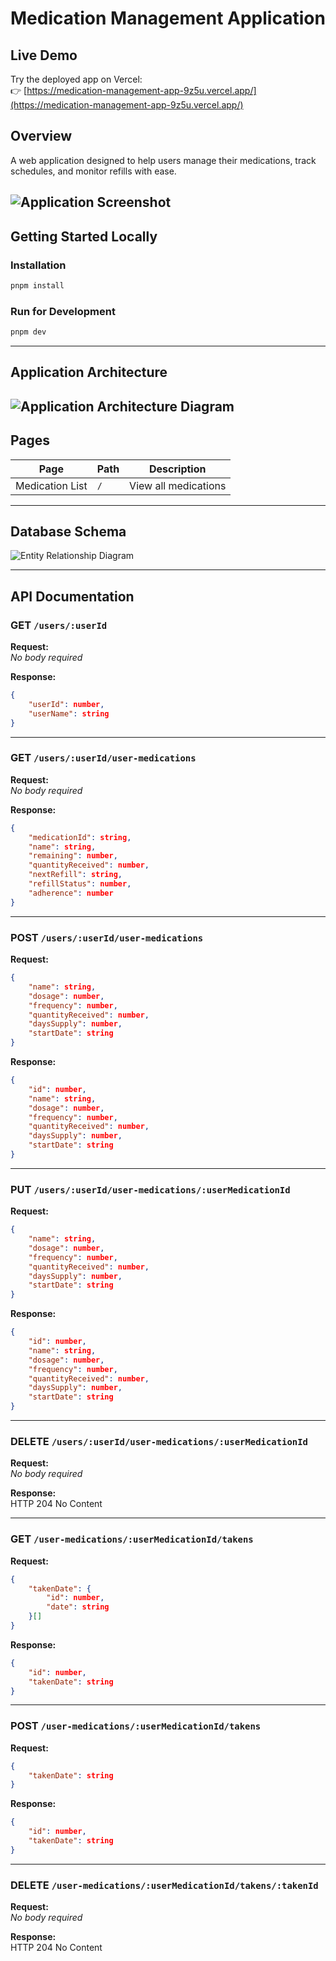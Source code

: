 # Medication Management Application

## Live Demo
Try the deployed app on Vercel:  
👉 [https://medication-management-app-9z5u.vercel.app/](https://medication-management-app-9z5u.vercel.app/)

## Overview

A web application designed to help users manage their medications, track schedules, and monitor refills with ease.

![Application Screenshot](./docs/screen.png)
---

## Getting Started Locally

### Installation

```bash
pnpm install
```

### Run for Development

```bash
pnpm dev
```

---

## Application Architecture

![Application Architecture Diagram](./docs/app.png)
---

## Pages

| Page              | Path                            | Description                |
|-------------------|---------------------------------|----------------------------|
| Medication List   | `/`                             | View all medications       |

---

## Database Schema

![Entity Relationship Diagram](./docs/erd.png)

---

## API Documentation

### GET `/users/:userId`

**Request:**  
_No body required_

**Response:**
```json
{
    "userId": number,
    "userName": string
}
```

---

### GET `/users/:userId/user-medications`

**Request:**  
_No body required_

**Response:**
```json
{
    "medicationId": string,
    "name": string,
    "remaining": number,
    "quantityReceived": number,
    "nextRefill": string,
    "refillStatus": number,
    "adherence": number
}
```

---

### POST `/users/:userId/user-medications`

**Request:**
```json
{
    "name": string,
    "dosage": number,
    "frequency": number,
    "quantityReceived": number,
    "daysSupply": number,
    "startDate": string
}
```

**Response:**
```json
{
    "id": number,
    "name": string,
    "dosage": number,
    "frequency": number,
    "quantityReceived": number,
    "daysSupply": number,
    "startDate": string
}
```

---

### PUT `/users/:userId/user-medications/:userMedicationId`

**Request:**
```json
{
    "name": string,
    "dosage": number,
    "frequency": number,
    "quantityReceived": number,
    "daysSupply": number,
    "startDate": string
}
```

**Response:**
```json
{
    "id": number,
    "name": string,
    "dosage": number,
    "frequency": number,
    "quantityReceived": number,
    "daysSupply": number,
    "startDate": string
}
```

---

### DELETE `/users/:userId/user-medications/:userMedicationId`

**Request:**  
_No body required_

**Response:**  
HTTP 204 No Content

---

### GET `/user-medications/:userMedicationId/takens`

**Request:**
```json
{
    "takenDate": {
        "id": number,
        "date": string
    }[]
}
```

**Response:**
```json
{
    "id": number,
    "takenDate": string
}
```

---

### POST `/user-medications/:userMedicationId/takens`

**Request:**
```json
{
    "takenDate": string
}
```

**Response:**
```json
{
    "id": number,
    "takenDate": string
}
```

---

### DELETE `/user-medications/:userMedicationId/takens/:takenId`

**Request:**  
_No body required_

**Response:**  
HTTP 204 No Content

